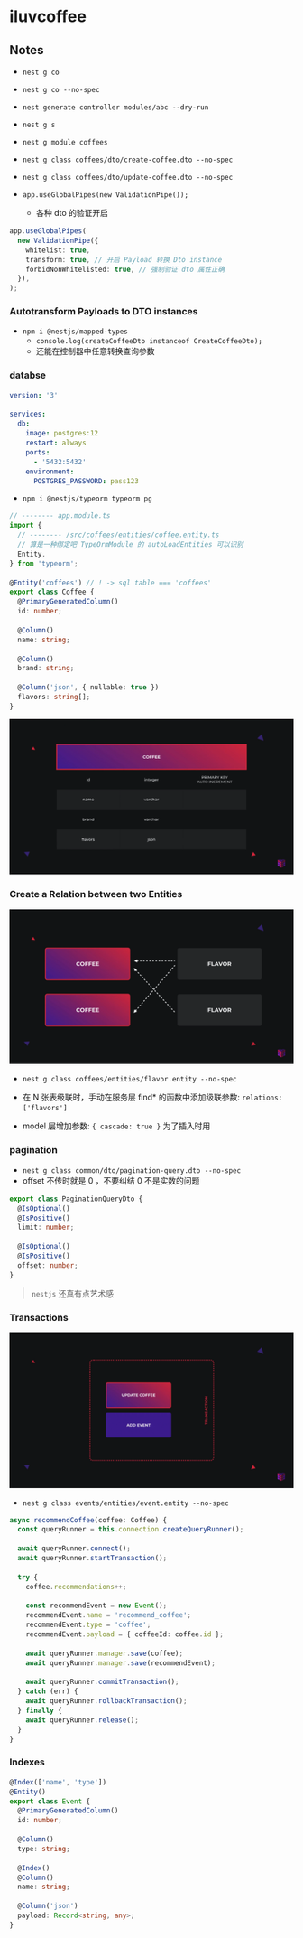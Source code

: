 # iluvcoffee

## Notes

- `nest g co`
- `nest g co --no-spec`
- `nest generate controller modules/abc --dry-run`
- `nest g s`
- `nest g module coffees`
- `nest g class coffees/dto/create-coffee.dto --no-spec`
- `nest g class coffees/dto/update-coffee.dto --no-spec`

- `app.useGlobalPipes(new ValidationPipe());`
  - 各种 dto 的验证开启

```ts
app.useGlobalPipes(
  new ValidationPipe({
    whitelist: true,
    transform: true, // 开启 Payload 转换 Dto instance
    forbidNonWhitelisted: true, // 强制验证 dto 属性正确
  }),
);
```

### Autotransform Payloads to DTO instances

- `npm i @nestjs/mapped-types`
  - `console.log(createCoffeeDto instanceof CreateCoffeeDto);`
  - 还能在控制器中任意转换查询参数

### databse

```yml
version: '3'

services:
  db:
    image: postgres:12
    restart: always
    ports:
      - '5432:5432'
    environment:
      POSTGRES_PASSWORD: pass123
```

- `npm i @nestjs/typeorm typeorm pg`

```ts
// -------- app.module.ts
import {
  // -------- /src/coffees/entities/coffee.entity.ts
  // 算是一种绑定吧 TypeOrmModule 的 autoLoadEntities 可以识别
  Entity,
} from 'typeorm';

@Entity('coffees') // ! -> sql table === 'coffees'
export class Coffee {
  @PrimaryGeneratedColumn()
  id: number;

  @Column()
  name: string;

  @Column()
  brand: string;

  @Column('json', { nullable: true })
  flavors: string[];
}
```

![a1](images/WX20200824-094155.png)

### Create a Relation between two Entities

![a2](images/WX20200824-101639.png)

- `nest g class coffees/entities/flavor.entity --no-spec`

- 在 N 张表级联时，手动在服务层 find\* 的函数中添加级联参数: `relations: ['flavors']`
- model 层增加参数: `{ cascade: true }`  为了插入时用

### pagination

- `nest g class common/dto/pagination-query.dto --no-spec`
- offset 不传时就是 0 ，不要纠结 0 不是实数的问题

```ts
export class PaginationQueryDto {
  @IsOptional()
  @IsPositive()
  limit: number;

  @IsOptional()
  @IsPositive()
  offset: number;
}
```

> `nestjs` 还真有点艺术感

### Transactions

![a3](images/WX20200824-112210.png)

- `nest g class events/entities/event.entity --no-spec`

```ts
async recommendCoffee(coffee: Coffee) {
  const queryRunner = this.connection.createQueryRunner();

  await queryRunner.connect();
  await queryRunner.startTransaction();

  try {
    coffee.recommendations++;

    const recommendEvent = new Event();
    recommendEvent.name = 'recommend_coffee';
    recommendEvent.type = 'coffee';
    recommendEvent.payload = { coffeeId: coffee.id };

    await queryRunner.manager.save(coffee);
    await queryRunner.manager.save(recommendEvent);

    await queryRunner.commitTransaction();
  } catch (err) {
    await queryRunner.rollbackTransaction();
  } finally {
    await queryRunner.release();
  }
}
```

### Indexes

```ts
@Index(['name', 'type'])
@Entity()
export class Event {
  @PrimaryGeneratedColumn()
  id: number;

  @Column()
  type: string;

  @Index()
  @Column()
  name: string;

  @Column('json')
  payload: Record<string, any>;
}
```
